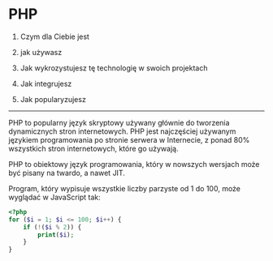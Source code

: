 # PHP

1. Czym dla Ciebie jest

2. jak używasz

3. Jak wykrozystujesz tę technologię w swoich projektach

4. Jak integrujesz

5. Jak popularyzujesz

---


PHP to popularny język skryptowy używany głównie do tworzenia dynamicznych stron internetowych. PHP jest najczęściej używanym językiem programowania po stronie serwera w Internecie, z ponad 80% wszystkich stron internetowych, które go używają.

PHP to obiektowy język programowania, który w nowszych wersjach może być pisany na twardo, a nawet JIT.

Program, który wypisuje wszystkie liczby parzyste od 1 do 100, może wyglądać w JavaScript tak:

```php
<?php
for ($i = 1; $i <= 100; $i++) {
    if (!($i % 2)) {
        print($i);
    }
}
```

